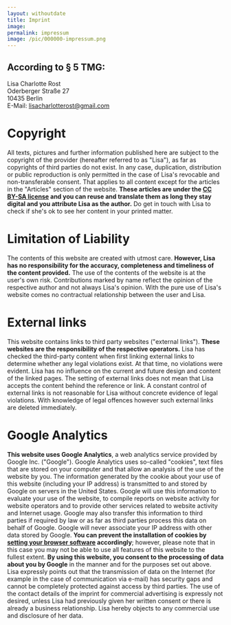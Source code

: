 ```yaml
---
layout: withoutdate
title: Imprint
image:
permalink: impressum
image: /pic/000000-impressum.png
---
```


## According to § 5 TMG:

Lisa Charlotte Rost<br>
Oderberger Straße 27<br>
10435 Berlin<br>
E-Mail: lisacharlotterost@gmail.com


# Copyright

All texts, pictures and further information published here are subject to the copyright of the provider (hereafter referred to as "Lisa"), as far as copyrights of third parties do not exist. In any case, duplication, distribution or public reproduction is only permitted in the case of Lisa's revocable and non-transferable consent. That applies to all content except for the articles in the "Articles" section of the website. **These articles are under the [CC BY-SA license](https://creativecommons.org/licenses/by-sa/4.0/) and you can reuse and translate them as long they stay digital and you attribute Lisa as the author.** Do get in touch with Lisa to check if she's ok to see her content in your printed matter.


# Limitation of Liability

The contents of this website are created with utmost care. **However, Lisa has no responsibility for the accuracy, completeness and timeliness of the content provided.** The use of the contents of the website is at the user's own risk. Contributions marked by name reflect the opinion of the respective author and not always Lisa's opinion. With the pure use of Lisa's website comes no contractual relationship between the user and Lisa.


# External links

This website contains links to third party websites ("external links"). **These websites are the responsibility of the respective operators.** Lisa has checked the third-party content when first linking external links to determine whether any legal violations exist. At that time, no violations were evident. Lisa has no influence on the current and future design and content of the linked pages. The setting of external links does not mean that Lisa accepts the content behind the reference or link. A constant control of external links is not reasonable for Lisa without concrete evidence of legal violations. With knowledge of legal offences however such external links are deleted immediately.


# Google Analytics

**This website uses Google Analytics**, a web analytics service provided by Google Inc. ("Google"). Google Analytics uses so-called "cookies", text files that are stored on your computer and that allow an analysis of the use of the website by you. The information generated by the cookie about your use of this website (including your IP address) is transmitted to and stored by Google on servers in the United States. Google will use this information to evaluate your use of the website, to compile reports on website activity for website operators and to provide other services related to website activity and Internet usage. Google may also transfer this information to third parties if required by law or as far as third parties process this data on behalf of Google. Google will never associate your IP address with other data stored by Google. **You can prevent the installation of cookies by [setting your browser software](https://www.wikihow.com/Disable-Cookies) accordingly**; however, please note that in this case you may not be able to use all features of this website to the fullest extent. **By using this website, you consent to the processing of data about you by Google** in the manner and for the purposes set out above. Lisa expressly points out that the transmission of data on the Internet (for example in the case of communication via e-mail) has security gaps and cannot be completely protected against access by third parties. The use of the contact details of the imprint for commercial advertising is expressly not desired, unless Lisa had previously given her written consent or there is already a business relationship. Lisa hereby objects to any commercial use and disclosure of her data.

<!--
# Google Fonts

**To make this website nicer looking, it uses [Google Fonts](http://www.google.com/webfonts/).** When opening pages containing text formatted with Google Fonts, there will be a connection to Google Inc. databases to load the fonts. It is assumed that throughout this procedure, your IP address as well as other information through the use of this and other websites (referrer) will be sent to Google servers in the US and stored there. If the browser does not support Google Fonts or prevents access, the text will be displayed in a standard font. For information on Google fonts, please visit [Google's FAQ](http://code.google.com/intl/en-US/apis/webfonts/faq.html). Privacy information is available at the [Google Privacy Center](http://www.google.com/policies/privacy/). -->

<br><br><br>

<!--
---

# Haftung für Inhalte

Die Inhalte unserer Seiten wurden mit größter Sorgfalt erstellt. Für die Richtigkeit, Vollständigkeit und Aktualität der Inhalte können wir jedoch keine Gewähr übernehmen. Als Diensteanbieter sind wir gemäß § 7 Abs.1 TMG für eigene Inhalte auf diesen Seiten nach den allgemeinen Gesetzen verantwortlich. Nach §§ 8 bis 10 TMG sind wir als Diensteanbieter jedoch nicht verpflichtet, übermittelte oder gespeicherte fremde Informationen zu überwachen oder nach Umständen zu forschen, die auf eine rechtswidrige Tätigkeit hinweisen. Verpflichtungen zur Entfernung oder Sperrung der Nutzung von Informationen nach den allgemeinen Gesetzen bleiben hiervon unberührt. Eine diesbezügliche Haftung ist jedoch erst ab dem Zeitpunkt der Kenntnis einer konkreten Rechtsverletzung möglich. Bei Bekanntwerden von entsprechenden Rechtsverletzungen werden wir diese Inhalte umgehend entfernen.

# Haftung für Links

Unser Angebot enthält Links zu externen Webseiten Dritter, auf deren Inhalte wir keinen Einfluss haben. Deshalb können wir für diese fremden Inhalte auch keine Gewähr übernehmen. Für die Inhalte der verlinkten Seiten ist stets der jeweilige Anbieter oder Betreiber der Seiten verantwortlich. Die verlinkten Seiten wurden zum Zeitpunkt der Verlinkung auf mögliche Rechtsverstöße überprüft. Rechtswidrige Inhalte waren zum Zeitpunkt der Verlinkung nicht erkennbar. Eine permanente inhaltliche Kontrolle der verlinkten Seiten ist jedoch ohne konkrete Anhaltspunkte einer Rechtsverletzung nicht zumutbar. Bei Bekanntwerden von Rechtsverletzungen werden wir derartige Links umgehend entfernen.

# Urheberrecht

Die durch die Seitenbetreiber erstellten Inhalte und Werke auf diesen Seiten unterliegen dem deutschen Urheberrecht. Die Vervielfältigung, Bearbeitung, Verbreitung und jede Art der Verwertung außerhalb der Grenzen des Urheberrechtes bedürfen der schriftlichen Zustimmung des jeweiligen Autors bzw. Erstellers. Downloads und Kopien dieser Seite sind nur für den privaten, nicht kommerziellen Gebrauch gestattet. Soweit die Inhalte auf dieser Seite nicht vom Betreiber erstellt wurden, werden die Urheberrechte Dritter beachtet. Insbesondere werden Inhalte Dritter als solche gekennzeichnet. Sollten Sie trotzdem auf eine Urheberrechtsverletzung aufmerksam werden, bitten wir um einen entsprechenden Hinweis. Bei Bekanntwerden von Rechtsverletzungen werden wir derartige Inhalte umgehend entfernen.

# Datenschutz

Die Nutzung unserer Webseite ist in der Regel ohne Angabe personenbezogener Daten möglich. Soweit auf unseren Seiten personenbezogene Daten (beispielsweise Name, Anschrift oder eMail-Adressen) erhoben werden, erfolgt dies, soweit möglich, stets auf freiwilliger Basis. Diese Daten werden ohne Ihre ausdrückliche Zustimmung nicht an Dritte weitergegeben.
Wir weisen darauf hin, dass die Datenübertragung im Internet (z.B. bei der Kommunikation per E-Mail) Sicherheitslücken aufweisen kann. Ein lückenloser Schutz der Daten vor dem Zugriff durch Dritte ist nicht möglich.
Der Nutzung von im Rahmen der Impressumspflicht veröffentlichten Kontaktdaten durch Dritte zur Übersendung von nicht ausdrücklich angeforderter Werbung und Informationsmaterialien wird hiermit ausdrücklich widersprochen. Die Betreiber der Seiten behalten sich ausdrücklich rechtliche Schritte im Falle der unverlangten Zusendung von Werbeinformationen, etwa durch Spam-Mails, vor.


# Google Analytics

Diese Website benutzt Google Analytics, einen Webanalysedienst der Google Inc. (''Google''). Google Analytics verwendet sog. ''Cookies'', Textdateien, die auf Ihrem Computer gespeichert werden und die eine Analyse der Benutzung der Website durch Sie ermöglicht. Die durch den Cookie erzeugten Informationen über Ihre Benutzung dieser Website (einschließlich Ihrer IP-Adresse) wird an einen Server von Google in den USA übertragen und dort gespeichert. Google wird diese Informationen benutzen, um Ihre Nutzung der Website auszuwerten, um Reports über die Websiteaktivitäten für die Websitebetreiber zusammenzustellen und um weitere mit der Websitenutzung und der Internetnutzung verbundene Dienstleistungen zu erbringen. Auch wird Google diese Informationen gegebenenfalls an Dritte übertragen, sofern dies gesetzlich vorgeschrieben oder soweit Dritte diese Daten im Auftrag von Google verarbeiten. Google wird in keinem Fall Ihre IP-Adresse mit anderen Daten der Google in Verbindung bringen. Sie können die Installation der Cookies durch eine entsprechende Einstellung Ihrer Browser Software verhindern; wir weisen Sie jedoch darauf hin, dass Sie in diesem Fall gegebenenfalls nicht sämtliche Funktionen dieser Website voll umfänglich nutzen können. Durch die Nutzung dieser Website erklären Sie sich mit der Bearbeitung der über Sie erhobenen Daten durch Google in der zuvor beschriebenen Art und Weise und zu dem zuvor benannten Zweck einverstanden. -->
